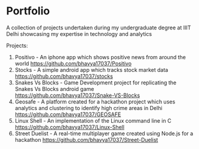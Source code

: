 # Portfolio
A collection of projects undertaken during my undergraduate degree at IIIT Delhi showcasing my expertise in technology and analytics


Projects:

1. Positivo - An iphone app which shows positive news from around the world
    https://github.com/bhavya17037/Positivo
2. Stocks - A simple android app which tracks stock market data
    https://github.com/bhavya17037/stocks
3. Snakes Vs Blocks - Game Development project for replicating the Snakes Vs Blocks android game
    https://github.com/bhavya17037/Snake-VS-Blocks
4. Geosafe - A platform created for a hackathon project which uses analytics and clustering to identify high crime areas in Delhi
    https://github.com/bhavya17037/GEOSAFE
5. Linux Shell - An implementation of the Linux command line in C
    https://github.com/bhavya17037/Linux-Shell
6. Street Duelist - A real-time multiplayer game created using Node.js for a hackathon
    https://github.com/bhavya17037/Street-Duelist
